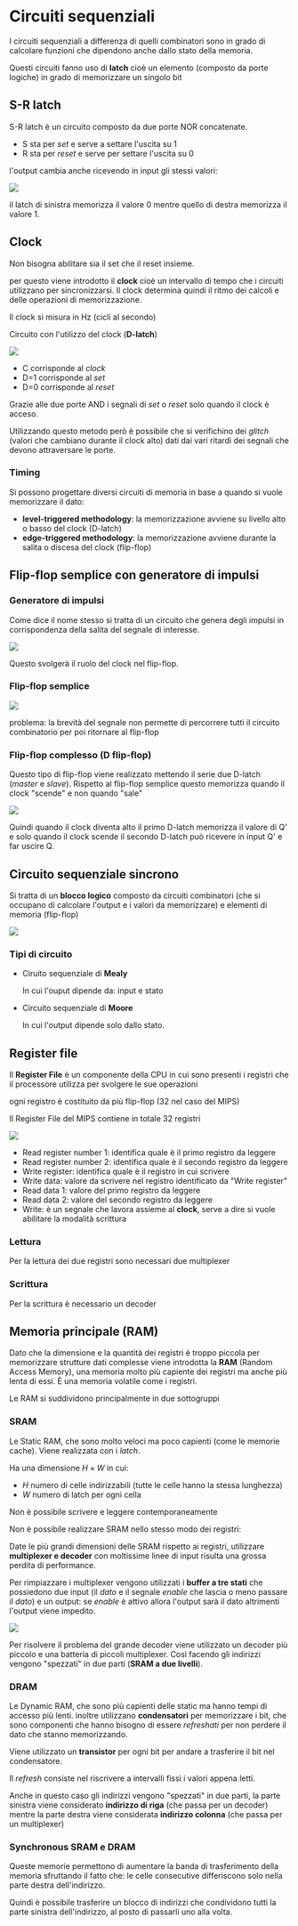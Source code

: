 ﻿# Circuiti sequenziali

I circuiti sequenziali a differenza di quelli combinatori sono in grado di calcolare funzioni che dipendono anche dallo stato della memoria.

Questi circuiti fanno uso di **latch** cioè un elemento (composto da porte logiche) in grado di memorizzare un singolo bit

## S-R latch

S-R latch è un circuito composto da due porte NOR concatenate.

- S sta per *set* e serve a settare l'uscita su 1
- R sta per *reset* e serve per settare l'uscita su 0

l'output cambia anche ricevendo in input gli stessi valori:

![](https://i.ibb.co/MNdKvBp/srlatch.png)

il latch di sinistra memorizza il valore 0 mentre quello di destra memorizza il valore 1.

## Clock

Non bisogna abilitare sia il set che il reset insieme.

per questo viene introdotto il **clock** cioè un intervallo di tempo che i circuiti utilizzano per sincronizzarsi. Il clock determina quindi il ritmo dei calcoli e delle operazioni di memorizzazione.

Il clock si misura in Hz (cicli al secondo)

Circuito con l'utilizzo del clock (**D-latch**)

![](https://i.ibb.co/Kr1Scxj/dlatch.png)

- C corrisponde al *clock*
- D=1 corrisponde al *set*
- D=0 corrisponde al *reset*

Grazie alle due porte AND i segnali di *set* o *reset* solo quando il clock è acceso.

Utilizzando questo metodo però è possibile che si verifichino dei *glitch* (valori che cambiano durante il clock alto) dati dai vari ritardi dei segnali che devono attraversare le porte.

### Timing

Si possono progettare diversi circuiti di memoria in base a quando si vuole memorizzare il dato:

- **level-triggered methodology**: la memorizzazione avviene su livello alto o basso del clock (D-latch)
- **edge-triggered methodology**: la memorizzazione avviene durante la salita o discesa del clock (flip-flop)


## Flip-flop semplice con generatore di impulsi

### Generatore di impulsi

Come dice il nome stesso si tratta di un circuito che genera degli impulsi in corrispondenza della salita del segnale di interesse.

![](https://i.ibb.co/2sFg4Mw/gen-imp.png)

Questo svolgerà il ruolo del clock nel flip-flop.

### Flip-flop semplice
![](https://i.ibb.co/2YS1MHH/flip-flop-semp.png)

problema: la brevità del segnale non permette di percorrere tutti il circuito combinatorio per poi ritornare al flip-flop

### Flip-flop complesso (D flip-flop)

Questo tipo di flip-flop viene realizzato mettendo il serie due D-latch (*master* e *slave*). Rispetto al flip-flop semplice questo memorizza quando il clock "scende" e non quando "sale"

![](https://i.ibb.co/ZhLB8H8/dflip-flop.png)

Quindi quando il clock diventa alto il primo D-latch memorizza il valore di Q' e solo quando il clock scende il secondo D-latch può ricevere in input Q' e far uscire Q.

## Circuito sequenziale sincrono

Si tratta di un **blocco logico** composto da circuiti combinatori (che si occupano di calcolare l'output e i valori da memorizzare) e elementi di memoria (flip-flop)

![](https://i.ibb.co/QNbLs7x/circ-seq-sinc.png)

### Tipi di circuito

- Ciruito sequenziale di **Mealy**

	In cui l'ouput dipende da: input e stato
- Circuito sequenziale di **Moore**

	In cui l'output dipende solo dallo stato.


## Register file

Il **Register File** è un componente della CPU in cui sono presenti i registri che il processore utilizza per svolgere le sue operazioni

ogni registro è costituito da più flip-flop (32 nel caso del MIPS)

Il Register File del MIPS contiene in totale 32 registri


![](https://i.ibb.co/hc0GLSn/register-file.png)

- Read register number 1: identifica quale è il primo registro da leggere
- Read register number 2: identifica quale è il secondo registro da leggere
- Write register: identifica quale è il registro in cui scrivere
- Write data: valore da scrivere nel registro identificato da "Write register"
- Read data 1: valore del primo registro da leggere
- Read data 2: valore del secondo registro da leggere
- Write: è un segnale che lavora assieme al **clock**, serve a dire si vuole abilitare la modalità scrittura

### Lettura

Per la lettura dei due registri sono necessari due multiplexer

### Scrittura

Per la scrittura è necessario un decoder

## Memoria principale (RAM)

Dato che la dimensione e la quantità dei registri è troppo piccola per memorizzare strutture dati complesse viene introdotta la **RAM** (Random Access Memory), una memoria molto più capiente dei registri ma anche più lenta di essi. È una memoria volatile come i registri.

Le RAM si suddividono principalmente in due sottogruppi

### SRAM
Le Static RAM, che sono molto veloci ma poco capienti (come le memorie cache). Viene realizzata con i *latch*.

Ha una dimensione $H \times W$ in cui:

- $H$ numero di celle indirizzabili (tutte le celle hanno la stessa lunghezza)
- $W$ numero di latch per ogni cella

Non è possibile scrivere e leggere contemporaneamente

Non è possibile realizzare SRAM nello stesso modo dei registri:

Date le più grandi dimensioni delle SRAM rispetto ai registri, utilizzare **multiplexer e decoder** con moltissime linee di input risulta una grossa perdita di performance.

Per rimpiazzare i multiplexer vengono utilizzati i **buffer a tre stati** che possiedono due input (il *dato* e il segnale *enable* che lascia o meno passare il *dato*) e un output: se *enable* è attivo allora l'output sarà il dato altrimenti l'output viene impedito.

![](https://i.ibb.co/Pt2ynrJ/buffer-tre-stati.png)

Per risolvere il problema del grande decoder viene utilizzato un decoder più piccolo e una batteria di piccoli multiplexer. Così facendo gli indirizzi vengono "spezzati" in due parti (**SRAM a due livelli**).


### DRAM
Le Dynamic RAM, che sono più capienti delle static ma hanno tempi di accesso più lenti. inoltre utilizzano **condensatori** per memorizzare i bit, che sono componenti che hanno bisogno di essere *refreshati* per non perdere il dato che stanno memorizzando.

Viene utilizzato un **transistor** per ogni bit per andare a trasferire il bit nel condensatore.

Il *refresh* consiste nel riscrivere a intervalli fissi i valori appena letti.

Anche in questo caso gli indirizzi vengono "spezzati" in due parti, la parte sinistra viene considerato **indirizzo di riga** (che passa per un decoder) mentre la parte destra viene considerata **indirizzo colonna** (che passa per un multiplexer)

### Synchronous SRAM e DRAM

Queste memorie permettono di aumentare la banda di trasferimento della memoria sfruttando il fatto che:
le celle consecutive differiscono solo nella parte destra dell'indirizzo.

Quindi è possibile trasferire un blocco di indirizzi che condividono tutti la parte sinistra dell'indirizzo, al posto di passarli uno alla volta.


